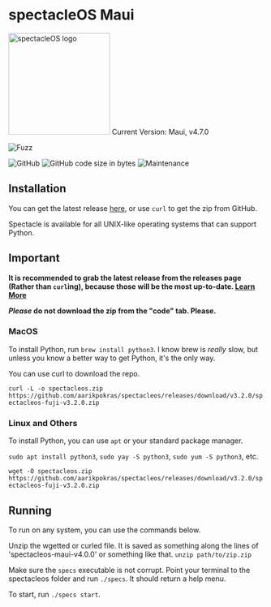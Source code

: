 # spectacleOS Maui
<img src="https://i.ibb.co/3dPytT2/specs.png" alt="spectacleOS logo" width="200">
Current Version: Maui, v4.7.0

![Fuzz](https://img.shields.io/badge/spectacleos-The%20lightest%20operating%20system-5993ff?style=for-the-badge)

![GitHub](https://img.shields.io/github/license/aarikpokras/spectacleos) ![GitHub code size in bytes](https://img.shields.io/github/languages/code-size/aarikpokras/spectacleos) ![Maintenance](https://img.shields.io/maintenance/yes/2023)
## Installation
You can get the latest release [here](https://github.com/aarikpokras/spectacleos/releases), or use `curl` to get the zip from GitHub.

Spectacle is available for all UNIX-like operating systems that can support Python.
## Important
**It is recommended to grab the latest release from the releases page (Rather than `curl`ing), because those will be the most up-to-date. [Learn More](nocurl.md)**

***Please* do not download the zip from the "code" tab. Please.**
### MacOS
To install Python, run `brew install python3`. I know brew is *really* slow, but unless you know a better way to get Python, it's the only way.

You can use curl to download the repo.

`curl -L -o spectacleos.zip https://github.com/aarikpokras/spectacleos/releases/download/v3.2.0/spectacleos-fuji-v3.2.0.zip`
### Linux and Others
To install Python, you can use `apt` or your standard package manager.

`sudo apt install python3`, `sudo yay -S python3`, `sudo yum -S python3`, etc.

`wget -O spectacleos.zip https://github.com/aarikpokras/spectacleos/releases/download/v3.2.0/spectacleos-fuji-v3.2.0.zip`
## Running
To run on any system, you can use the commands below.

Unzip the wgetted or curled file. It is saved as something along the lines of 'spectacleos-maui-v4.0.0' or something like that. `unzip path/to/zip.zip`

Make sure the `specs` executable is not corrupt. Point your terminal to the spectacleos folder and run `./specs`. It should return a help menu.

To start, run `./specs start`.
